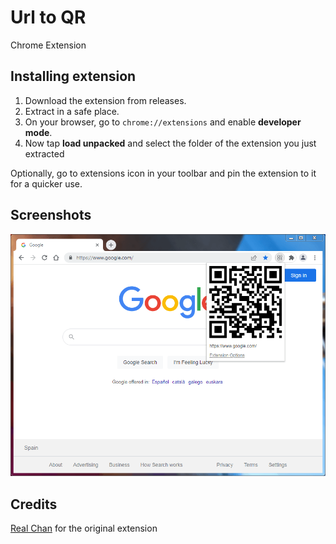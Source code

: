 # Url to QR
Chrome Extension

## Installing extension
1. Download the extension from releases.
2. Extract in a safe place.
3. On your browser, go to `chrome://extensions` and enable **developer mode**.
4. Now tap **load unpacked** and select the folder of the extension you just extracted

Optionally, go to extensions icon in your toolbar and pin the extension to it for a quicker use.

## Screenshots
![](capture2.png)

## Credits
[Real Chan](realchantestmail@gmail.com) for the original extension
